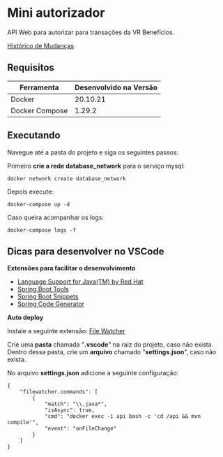 # Mini autorizador

API Web para autorizar para transações da VR Benefícios.

[Histórico de Mudanças](https://github.com/lucasnbertoldi/mini-authorizator/blob/main/CHANGELOG.md)

## Requisitos

| Ferramenta | Desenvolvido na Versão |
|--|--|
| Docker | 20.10.21 |
| Docker Compose | 1.29.2 |


## Executando

Navegue até a pasta do projeto e siga os seguintes passos:

Primeiro **crie a rede database_network** para o serviço mysql:

    docker network create database_network

Depois execute:

    docker-compose up -d

Caso queira acompanhar os logs:

    docker-compose logs -f

## Dicas para desenvolver no VSCode

**Extensões para facilitar o desenvolvimento**

- [Language Support for Java(TM) by Red Hat](https://marketplace.visualstudio.com/items?itemName=redhat.java)
- [Spring Boot Tools](https://marketplace.visualstudio.com/items?itemName=vmware.vscode-spring-boot)
- [Spring Boot Snippets](https://marketplace.visualstudio.com/items?itemName=developersoapbox.vscode-springboot-snippets)
- [Spring Code Generator](https://marketplace.visualstudio.com/items?itemName=SonalSithara.spring-code-generator)

**Auto deploy**

Instale a seguinte extensão: [File Watcher](https://marketplace.visualstudio.com/items?itemName=appulate.filewatcher)

Crie uma **pasta** chamada "**.vscode**" na raiz do projeto, caso não exista.
Dentro dessa pasta, crie um **arquivo** chamado "**settings.json**", caso não exista.

No arquivo **settings.json** adicione a seguinte configuração:

    {
	    "filewatcher.commands": [
			{
			    "match": "\\.java*",
			    "isAsync": true,
			    "cmd": "docker exec -i api bash -c 'cd /api && mvn compile'",
			    "event": "onFileChange"
		    }
	    ]
	}
